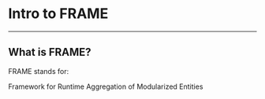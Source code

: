# Intro to FRAME

---

## What is FRAME?

FRAME stands for:

Framework for Runtime Aggregation of Modularized Entities
